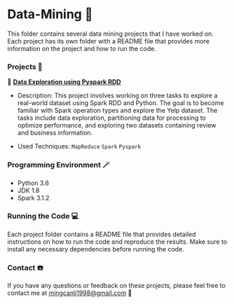 # Data-Mining 🔮

This folder contains several data mining projects that I have worked on. Each project has its own folder with a README file that provides more information on the project and how to run the code.

### Projects 🧩

📕 **[Data Exploration using Pyspark RDD](https://github.com/ireneli0823/Data-Mining/tree/master/Data%20Exploration%20using%20Pyspark%20RDD)**

- Description: This project involves working on three tasks to explore a real-world dataset using Spark RDD and Python. The goal is to become familiar with Spark operation types and explore the Yelp dataset. The tasks include data exploration, partitioning data for processing to optimize performance, and exploring two datasets containing review and business information. 

- Used Techniques: `MapReduce` `Spark` `Pyspark` 

### Programming Environment 🪄

- Python 3.6 
- JDK 1.8
- Spark 3.1.2

### Running the Code 💻

Each project folder contains a README file that provides detailed instructions on how to run the code and reproduce the results. Make sure to install any necessary dependencies before running the code.


### Contact ☎️

If you have any questions or feedback on these projects, please feel free to contact me at mingcanli1998@gmail.com 📧
